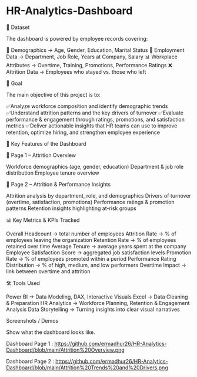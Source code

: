 # HR-Analytics-Dashboard
📂 Dataset

The dashboard is powered by employee records covering:

👥 Demographics → Age, Gender, Education, Marital Status
🏢 Employment Data → Department, Job Role, Years at Company, Salary
📊 Workplace Attributes → Overtime, Training, Promotions, Performance Ratings
❌ Attrition Data → Employees who stayed vs. those who left

🎯 Goal

The main objective of this project is to:

✅Analyze workforce composition and identify demographic trends
✅Understand attrition patterns and the key drivers of turnover
✅Evaluate performance & engagement through ratings, promotions, and satisfaction metrics
✅Deliver actionable insights that HR teams can use to improve retention, optimize hiring, and strengthen employee experience

🔑 Key Features of the Dashboard

📍 Page 1 – Attrition Overview

Workforce demographics (age, gender, education)
Department & job role distribution
Employee tenure overview

📍 Page 2 – Attrition & Performance Insights

Attrition analysis by department, role, and demographics
Drivers of turnover (overtime, satisfaction, promotions)
Performance ratings & promotion patterns
Retention insights highlighting at-risk groups

📊 Key Metrics & KPIs Tracked

Overall Headcount → total number of employees
Attrition Rate → % of employees leaving the organization
Retention Rate → % of employees retained over time
Average Tenure → average years spent at the company
Employee Satisfaction Score → aggregated job satisfaction levels
Promotion Rate → % of employees promoted within a period
Performance Rating Distribution → % of high, medium, and low performers
Overtime Impact → link between overtime and attrition

🛠 Tools Used

Power BI → Data Modeling, DAX, Interactive Visuals
Excel → Data Cleaning & Preparation
HR Analytics → Workforce Planning, Retention & Engagement Analysis
Data Storytelling → Turning insights into clear visual narratives

Screenshots / Demos

Show what the dashboard looks like.

Dashboard Page 1 : https://github.com/ermadhur26/HR-Analytics-Dashboard/blob/main/Attrition%20Overview.png

Dashboard Page 2 : https://github.com/ermadhur26/HR-Analytics-Dashboard/blob/main/Attrition%20Trends%20and%20Drivers.png

